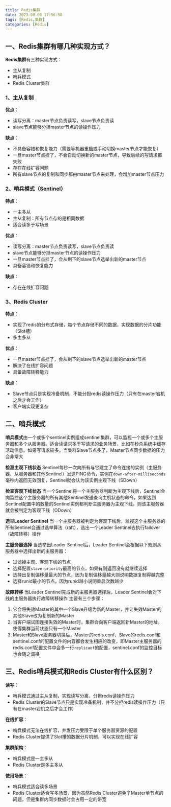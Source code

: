 ```yaml
---
title: Redis集群
date: 2023-08-08 17:56:58
tags: [Redis,集群]
categories: [Redis]
---
```


## 一、Redis集群有哪几种实现方式？
**Redis集群**有三种实现方式：
* 主从复制
* 哨兵模式
* Redis Cluster集群

### 1、主从复制
**优点**：
* 读写分离：master节点负责读写，slave节点负责读
* slave节点能够分担master节点的读操作压力

**缺点**：
* 不具备容错和恢复能力（需要等机器重启或手动切换master节点才能恢复）
* 一旦master节点挂了，不会自动切换新的master节点，导致后续的写请求都失败
* 存在在线扩容问题
* 所有slave节点的复制和同步都由master节点来处理，会增加master节点压力

### 2、哨兵模式（Sentinel）
**特点**：
* 一主多从
* 主从复制：所有节点存的是相同数据
* 适合读多于写场景

**优点**：
* 读写分离：master节点负责读写，slave节点负责读
* slave节点能够分担master节点的读操作压力
* 一旦master节点挂了，会从剩下的slave节点选举出新的master节点
* 具备容错和恢复能力

**缺点**：
* 存在在线扩容问题

### 3、Redis Cluster
**特点**：
* 实现了redis的分布式存储，每个节点存储不同的数据，实现数据的分片功能（Slot槽）
* 多主多从

**优点**：
* 一旦master节点挂了，会从剩下的slave节点选举出新的master节点
* 解决了在线扩容问题
* 具备故障转移能力

**缺点**：
* Slave节点只是实现冷备机制，不能分担redis读操作压力（只有在master宕机之后才会工作）
* 客户端实现更复杂

## 二、哨兵模式
**哨兵模式**由一个或多个sentinel实例组成sentinel集群，可以监视一个或多个主服务器和多个从服务器。适合读请求多于写请求的业务场景，比如在秒杀系统中缓存活动信息。如果写请求较多，当集群Slave节点多了，Master节点同步数据的压力会非常大

**检测主观下线状态**
Sentinel每秒一次向所有与它建立了命令连接的实例（主服务器、从服务器和其他Sentinel）发送PING命令，实例在`down-after-milliseconds`毫秒内返回无效回复，Sentinel就会认为该实例主观下线（SDown）

**检查客观下线状态**
当一个Sentinel将一个主服务器判断为主观下线后，Sentinel会向监控这个主服务器的所有其他Sentinel发送查询主机状态的命令，如果达到Sentinel配置中的数量的Sentinel实例都判断主服务器为主观下线，则该主服务器就会被判定为客观下线（ODown）

**选举Leader Sentinel**
当一个主服务器被判定为客观下线后，监视这个主服务器的所有Sentinel会通过选举算法（raft），选出一个Leader Sentinel去执行failover（故障转移）操作

**主服务器选择**
当选举出Leader Sentinel后，Leader Sentinel会根据以下规则从服务器中选择出新的主服务器：
* 过滤掉主观、客观下线的节点
* 选择配置`slave-priority`最高的节点，如果有则返回没有就继续选择
* 选择出复制偏移量最大的节点，因为复制偏移量越大则说明数据复制得越完整
* 选择runid最小的节点，因为runid越小说明重启次数越少

**故障转移**
当Leader Sentinel完成新的主服务器选择后，Leader Sentinel会对下线的主服务器执行故障转移操作
主要有三个步骤：
1. 它会将失效Master的其中一个Slave升级为新的Master，并让失效Master的其他Slave改为复制新的Master
2. 当客户端试图连接失效的Master时，集群会向客户端返回新Master的地址，使得集群当前状态只有一个Master
3. Master和Slave服务器切换后，Master的redis.conf、Slave的redis.conf和sentinel.conf的配置文件的内容都会发生相应的改变，即Master主服务器的redis.conf配置文件中会多一行`replicaof`的配置，sentinel.conf的监控目标也会随之调换

## 三、Redis哨兵模式和Redis Cluster有什么区别？
**读写**：
* 哨兵模式通过主从复制，实现读写分离，分担redis读操作压力
* Redis Cluster的Slave节点只是实现冷备机制，并不分担redis读操作压力（只有在master宕机之后才会工作）

**在线扩容**：
* 哨兵模式无法在线扩容，并发压力受限于单个服务器资源的配置
* Redis Cluster提供了Slot槽的数据分片机制，可以实现在线扩容

**集群架构**：
* 哨兵模式是一主多从
* Redis Cluster是多主多从

**使用场景**：
* 哨兵模式适合读多场景
* Redis Cluster适合写多场景，因为虽然Redis Cluster避免了Master单节点的问题，但是集群内同步数据时会占用一定的带宽